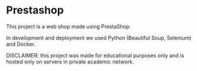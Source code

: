 # Prestashop

This project is a web shop made using PrestaShop.

In development and deployment we used Python (Beautiful Soup, Selenium) and Docker.

DISCLAIMER: this project was made for educational purposes only and is hosted only on servers in private academic network.
